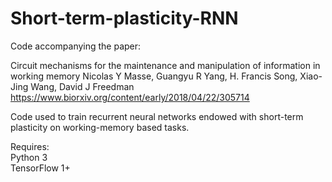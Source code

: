 # Short-term-plasticity-RNN


Code accompanying the paper:

Circuit mechanisms for the maintenance and manipulation of information in working memory
Nicolas Y Masse, Guangyu R Yang, H. Francis Song, Xiao-Jing Wang, David J Freedman
https://www.biorxiv.org/content/early/2018/04/22/305714

Code used to train recurrent neural networks endowed with short-term plasticity on working-memory based tasks.

Requires:  
Python 3  
TensorFlow 1+ 
